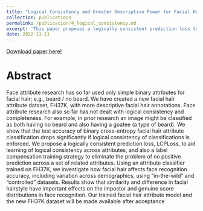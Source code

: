 ```yaml
---
title: "Logical Consistency and Greater Descriptive Power for Facial Hair Attribute Learning (In-Review) " 
collection: publications
permalink: /publication/4_logical_consistency.md
excerpt: 'This paper proposes a logically consistent prediction loss to aid learning of logical consistency across attributes'
date: 2022-11-11
---
```


[Download paper here!](https://github.com/abhatta1234/abhatta1234.github.io/blob/a3af8327463bdbff26968f00814b537e67eaec9a/files/papers/logical.pdf)

# Abstract

Face attribute research has so far used only simple binary attributes for facial hair; e.g., beard / no beard. We have created a new facial hair attribute dataset, FH37K, with more descriptive facial hair annotations. Face attribute research also so far has not dealt with logical consistency and completeness. For example, in prior research an image might be classified as both having no beard and also having a goatee (a type of beard). We show that the test accuracy of binary cross-entropy facial hair attribute classification drops significantly if logical consistency of classifications is enforced. We propose a logically consistent prediction loss, LCPLoss, to aid learning of logical consistency across attributes, and also a label compensation training strategy to eliminate the problem of no positive prediction across a set of related attributes. Using an attribute classifier trained on FH37K, we investigate how facial hair affects face recognition accuracy, including variation across demographics, using “in-the-wild” and “controlled” datasets. Results show that similarity and difference in facial hairstyle have important effects on the impostor and genuine score distributions in face recognition. Our trained facial hair attribute model and the new FH37K dataset will be made available after acceptance
